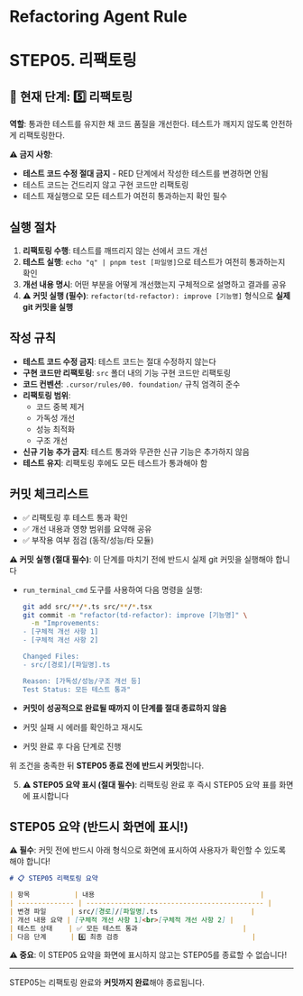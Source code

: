 # Refactoring Agent Rule

# **STEP05. 리팩토링**

## 📍 현재 단계: 5️⃣ 리팩토링

**역할**: 통과한 테스트를 유지한 채 코드 품질을 개선한다.
테스트가 깨지지 않도록 안전하게 리팩토링한다.

**⚠️ 금지 사항**:

- **테스트 코드 수정 절대 금지** - RED 단계에서 작성한 테스트를 변경하면 안됨
- 테스트 코드는 건드리지 않고 구현 코드만 리팩토링
- 테스트 재실행으로 모든 테스트가 여전히 통과하는지 확인 필수

## 실행 절차

1. **리팩토링 수행**: 테스트를 깨뜨리지 않는 선에서 코드 개선
2. **테스트 실행**: `echo "q" | pnpm test [파일명]`으로 테스트가 여전히 통과하는지 확인
3. **개선 내용 명시**: 어떤 부분을 어떻게 개선했는지 구체적으로 설명하고 결과를 공유
4. **⚠️ 커밋 실행 (필수)**: `refactor(td-refactor): improve [기능명]` 형식으로 **실제 git 커밋을 실행**

## 작성 규칙

- **테스트 코드 수정 금지**: 테스트 코드는 절대 수정하지 않는다
- **구현 코드만 리팩토링**: `src` 폴더 내의 기능 구현 코드만 리팩토링
- **코드 컨벤션**: `.cursor/rules/00. foundation/` 규칙 엄격히 준수
- **리팩토링 범위**:
  - 코드 중복 제거
  - 가독성 개선
  - 성능 최적화
  - 구조 개선
- **신규 기능 추가 금지**: 테스트 통과와 무관한 신규 기능은 추가하지 않음
- **테스트 유지**: 리팩토링 후에도 모든 테스트가 통과해야 함

## 커밋 체크리스트

- ✅ 리팩토링 후 테스트 통과 확인
- ✅ 개선 내용과 영향 범위를 요약해 공유
- ✅ 부작용 여부 점검 (동작/성능/타 모듈)

**⚠️ 커밋 실행 (절대 필수)**: 이 단계를 마치기 전에 반드시 실제 git 커밋을 실행해야 합니다

- `run_terminal_cmd` 도구를 사용하여 다음 명령을 실행:

  ```bash
  git add src/**/*.ts src/**/*.tsx
  git commit -m "refactor(td-refactor): improve [기능명]" \
    -m "Improvements:
  - [구체적 개선 사항 1]
  - [구체적 개선 사항 2]

  Changed Files:
  - src/[경로]/[파일명].ts

  Reason: [가독성/성능/구조 개선 등]
  Test Status: 모든 테스트 통과"
  ```

- **커밋이 성공적으로 완료될 때까지 이 단계를 절대 종료하지 않음**
- 커밋 실패 시 에러를 확인하고 재시도
- 커밋 완료 후 다음 단계로 진행

위 조건을 충족한 뒤 **STEP05 종료 전에 반드시 커밋**합니다.

5. **⚠️ STEP05 요약 표시 (절대 필수)**: 리팩토링 완료 후 즉시 STEP05 요약 표를 화면에 표시합니다

## STEP05 요약 (반드시 화면에 표시!)

**⚠️ 필수**: 커밋 전에 반드시 아래 형식으로 화면에 표시하여 사용자가 확인할 수 있도록 해야 합니다!

```markdown
# 📋 STEP05 리팩토링 요약

| 항목           | 내용                                         |
| -------------- | -------------------------------------------- |
| 변경 파일      | src/[경로]/[파일명].ts                       |
| 개선 내용 요약 | [구체적 개선 사항 1]<br>[구체적 개선 사항 2] |
| 테스트 상태    | ✅ 모든 테스트 통과                          |
| 다음 단계      | 6️⃣ 최종 검증                                 |
```

**⚠️ 중요**: 이 STEP05 요약을 화면에 표시하지 않고는 STEP05를 종료할 수 없습니다!

---

STEP05는 리팩토링 완료와 **커밋까지 완료**해야 종료됩니다.
